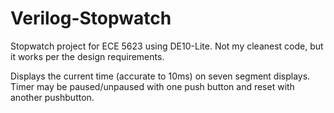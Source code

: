 # Verilog-Stopwatch
Stopwatch project for ECE 5623 using DE10-Lite.
Not my cleanest code, but it works per the design requirements.

Displays the current time (accurate to 10ms) on seven segment displays. Timer may be paused/unpaused with one push button and reset with another pushbutton.
